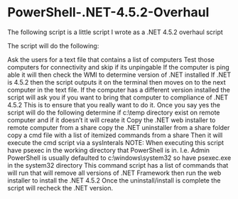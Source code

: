 # PowerShell-.NET-4.5.2-Overhaul
The following script is a little script I wrote as a .NET 4.5.2 overhaul script

The script will do the following:

  Ask the users for a text file that contains a list of computers
  Test those computers for connectivity and skip if its unpingable
  If the computer is ping able it will then check the WMI to determine version of .NET installed
    If .NET is 4.5.2 then the script outputs it on the terminal then moves on to the next computer in the text file.
  If the computer has a different version installed the script will ask you if you want to bring that computer to compliance of .NET 4.5.2
    This is to ensure that you really want to do it.
  Once you say yes the script will do the following
    determine if c:\temp directory exist on remote computer and if it doesn’t it will create it
    Copy the .NET web installer to remote computer from a share
    copy the .NET uninstaller from a share folder
    copy a cmd file with a list of itemized commands from a share
    Then it will execute the cmd script via a sysInterals
      NOTE: When executing this script have psexec in the working directory that PowerShell is in. I.e. Admin PowerShell is usually defaulted to c:\windows\system32 so have psexec.exe in the system32 directory
    This command script has a list of commands that will run that will remove all versions of .NET Framework then run the web installer to install the .NET 4.5.2
  Once the uninstall/install is complete the script will recheck the .NET version.
